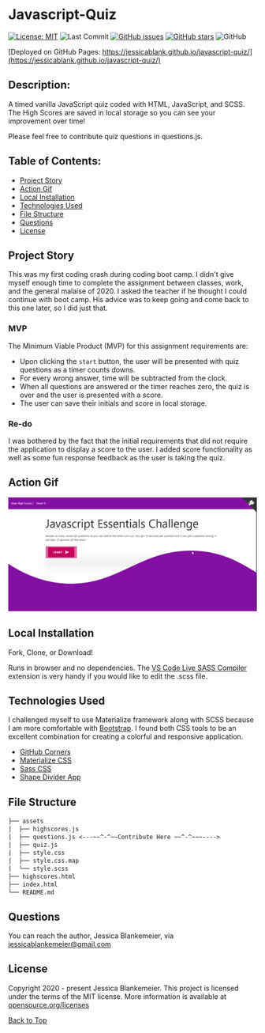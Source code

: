 # Javascript-Quiz
[![License: MIT](https://img.shields.io/badge/License-MIT-yellow.svg)](https://opensource.org/licenses/MIT)
![Last Commit](https://img.shields.io/github/last-commit/jessicablank/javascript-quiz)
[![GitHub issues](https://img.shields.io/github/issues/jessicablank/javascript-quiz)](https://github.com/jessicablank/javascript-quiz/issues)
[![GitHub stars](https://img.shields.io/github/stars/jessicablank/javascript-quiz)](https://github.com/jessicablank/javascript-quiz/stargazers)
![GitHub](https://img.shields.io/github/followers/jessicablank?label=follow&style=social)

[Deployed on GitHub Pages: https://jessicablank.github.io/javascript-quiz/](https://jessicablank.github.io/javascript-quiz/)



## Description:  
A timed vanilla JavaScript quiz coded with HTML, JavaScript, and SCSS. The High Scores are saved in local storage so you can see your improvement over time! 

Please feel free to contribute quiz questions in questions.js. 

## Table of Contents:
* [Project Story](#project-story)
* [Action Gif](#action-gif)
* [Local Installation](#local-installation)
* [Technologies Used](#technologies-used)
* [File Structure](#file-structure)
* [Questions](#questions)
* [License](#license-info)

## Project Story
This was my first coding crash during coding boot camp. I didn't give myself enough time to complete the assignment between classes, work, and the general malaise of 2020. I asked the teacher if he thought I could continue with boot camp. His advice was to keep going and come back to this one later, so I did just that.

### MVP
The Minimum Viable Product (MVP) for this assignment requirements are:
- Upon clicking the `start` button, the user will be presented with quiz questions as a timer counts downs. 
- For every wrong answer, time will be subtracted from the clock. 
- When all questions are answered or the timer reaches zero, the quiz is over and the user is presented with a score. 
- The user can save their initials and score in local storage. 

### Re-do
I was bothered by the fact that the initial requirements that did not require the application to display a score to the user. I added score functionality as well as some fun response feedback as the user is taking the quiz. 

## Action Gif

![JSQuiz](assets/JavascriptQuiz.gif "JavaScript Quiz in Action")

## Local Installation

Fork, Clone, or Download! 

Runs in browser and no dependencies. The [VS Code Live SASS Compiler](https://marketplace.visualstudio.com/items?itemName=ritwickdey.live-sass) extension is very handy if you would like to edit the .scss file.  

## Technologies Used
I challenged myself to use Materialize framework along with SCSS because I am more comfortable with [Bootstrap](https://getbootstrap.com/). I found both CSS tools to be an excellent combination for creating a colorful and responsive application.

- [GitHub Corners](https://tholman.com/github-corners/)
- [Materialize CSS](https://materializecss.com/)
- [Sass CSS](https://sass-lang.com/)
- [Shape Divider App](https://www.shapedivider.app/)

## File Structure
```
├── assets
|  ├── highscores.js
|  ├── questions.js <---~~^-^~~Contribute Here ~~^-^~~~---->
|  ├── quiz.js
|  ├── style.css
|  ├── style.css.map
|  └── style.scss
├── highscores.html
├── index.html
└── README.md
```

## Questions
You can reach the author, Jessica Blankemeier, via [jessicablankemeier@gmail.com](mailto:jessicablankemeier@gmail.com)

## License
Copyright 2020 - present Jessica Blankemeier.
This project is licensed under the terms of the MIT license. 
More information is available at [opensource.org/licenses](https://opensource.org/licenses/MIT)

[Back to Top](#table-of-contents)